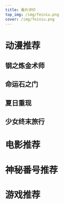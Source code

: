 ```yaml
---
title: 看片评价
top_img: /img/feiniu.png
cover: /img/feiniu.png
---
```

# 动漫推荐
## 钢之炼金术师
## 命运石之门
## 夏日重现
## 少女终末旅行

# 电影推荐

# 神秘番号推荐

# 游戏推荐